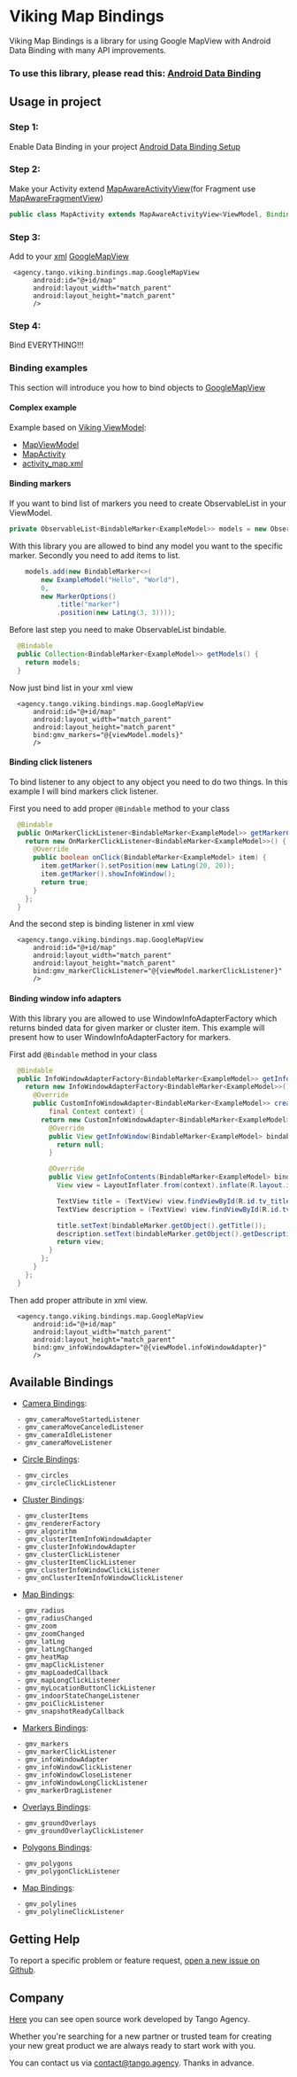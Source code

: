 # Viking Map Bindings
Viking Map Bindings is a library for using Google MapView with Android Data Binding with many API improvements.

### To use this library, please read this: [Android Data Binding]
## Usage in project
### Step 1:
Enable Data Binding in your project [Android Data Binding Setup]
### Step 2:
Make your Activity extend  [MapAwareActivityView](for Fragment use [MapAwareFragmentView])
```java
public class MapActivity extends MapAwareActivityView<ViewModel, Binding>
```
### Step 3:
Add to your [xml] [GoogleMapView]
```
 <agency.tango.viking.bindings.map.GoogleMapView
      android:id="@+id/map"
      android:layout_width="match_parent"
      android:layout_height="match_parent"
      />
```
### Step 4:
Bind EVERYTHING!!!


### Binding examples
This section will introduce you how to bind objects to [GoogleMapView]
#### Complex example
Example based on [Viking ViewModel]:
  - [MapViewModel]
  - [MapActivity]
  - [activity_map.xml]

#### Binding markers
If you want to bind list of markers you need to create ObservableList in your ViewModel.
```java
private ObservableList<BindableMarker<ExampleModel>> models = new ObservableArrayList<>();
```
With this library you are allowed to bind any model you want to the specific marker.
Secondly you need to add items to list.
```java
    models.add(new BindableMarker<>(
        new ExampleModel("Hello", "World"),
        0,
        new MarkerOptions()
            .title("marker")
            .position(new LatLng(3, 3))));
```
Before last step you need to make ObservableList bindable.
```java
  @Bindable
  public Collection<BindableMarker<ExampleModel>> getModels() {
    return models;
  }
```
Now just bind list in your xml view
```
  <agency.tango.viking.bindings.map.GoogleMapView
      android:id="@+id/map"
      android:layout_width="match_parent"
      android:layout_height="match_parent"
      bind:gmv_markers="@{viewModel.models}"
      />
```

#### Binding click listeners
To bind listener to any object to any object you need to do two things. In this example I will bind markers click listener.

First you need to add proper ```@Bindable``` method to your class
```java
  @Bindable
  public OnMarkerClickListener<BindableMarker<ExampleModel>> getMarkerClickListener() {
    return new OnMarkerClickListener<BindableMarker<ExampleModel>>() {
      @Override
      public boolean onClick(BindableMarker<ExampleModel> item) {
        item.getMarker().setPosition(new LatLng(20, 20));
        item.getMarker().showInfoWindow();
        return true;
      }
    };
  }
```
And the second step is binding listener in xml view
```
  <agency.tango.viking.bindings.map.GoogleMapView
      android:id="@+id/map"
      android:layout_width="match_parent"
      android:layout_height="match_parent"
      bind:gmv_markerClickListener="@{viewModel.markerClickListener}"
      />
```

#### Binding window info adapters
With this library you are allowed to use WindowInfoAdapterFactory which returns binded data for given marker or cluster item.
This example will present how to user WindowInfoAdapterFactory for markers.

First add ```@Bindable``` method in your class
```java
  @Bindable
  public InfoWindowAdapterFactory<BindableMarker<ExampleModel>> getInfoWindowAdapter() {
    return new InfoWindowAdapterFactory<BindableMarker<ExampleModel>>() {
      @Override
      public CustomInfoWindowAdapter<BindableMarker<ExampleModel>> createInfoWindowAdapter(
          final Context context) {
        return new CustomInfoWindowAdapter<BindableMarker<ExampleModel>>() {
          @Override
          public View getInfoWindow(BindableMarker<ExampleModel> bindableMarker) {
            return null;
          }

          @Override
          public View getInfoContents(BindableMarker<ExampleModel> bindableMarker) {
            View view = LayoutInflater.from(context).inflate(R.layout.info_window, null);

            TextView title = (TextView) view.findViewById(R.id.tv_title);
            TextView description = (TextView) view.findViewById(R.id.tv_description);

            title.setText(bindableMarker.getObject().getTitle());
            description.setText(bindableMarker.getObject().getDescription());
            return view;
          }
        };
      }
    };
  }
```
Then add proper attribute in xml view.
```
  <agency.tango.viking.bindings.map.GoogleMapView
      android:id="@+id/map"
      android:layout_width="match_parent"
      android:layout_height="match_parent"
      bind:gmv_infoWindowAdapter="@{viewModel.infoWindowAdapter}"
      />
```

## Available Bindings
- [Camera Bindings]:

```
  - gmv_cameraMoveStartedListener
  - gmv_cameraMoveCanceledListener
  - gmv_cameraIdleListener
  - gmv_cameraMoveListener
```
- [Circle Bindings]:

```
  - gmv_circles
  - gmv_circleClickListener
```
- [Cluster Bindings]:

```
  - gmv_clusterItems
  - gmv_rendererFactory
  - gmv_algorithm
  - gmv_clusterItemInfoWindowAdapter
  - gmv_clusterInfoWindowAdapter
  - gmv_clusterClickListener
  - gmv_clusterItemClickListener
  - gmv_clusterInfoWindowClickListener
  - gmv_onClusterItemInfoWindowClickListener
```
- [Map Bindings]:

```
  - gmv_radius
  - gmv_radiusChanged
  - gmv_zoom
  - gmv_zoomChanged
  - gmv_latLng
  - gmv_latLngChanged
  - gmv_heatMap
  - gmv_mapClickListener
  - gmv_mapLoadedCallback
  - gmv_mapLongClickListener
  - gmv_myLocationButtonClickListener
  - gmv_indoorStateChangeListener
  - gmv_poiClickListener
  - gmv_snapshotReadyCallback
```
- [Markers Bindings]:

```
  - gmv_markers
  - gmv_markerClickListener
  - gmv_infoWindowAdapter
  - gmv_infoWindowClickListener
  - gmv_infoWindowCloseListener
  - gmv_infoWindowLongClickListener
  - gmv_markerDragListener
```
- [Overlays Bindings]:

```
  - gmv_groundOverlays
  - gmv_groundOverlayClickListener
```
- [Polygons Bindings]:

```
  - gmv_polygons
  - gmv_polygonClickListener
```
- [Map Bindings]:

```
  - gmv_polylines
  - gmv_polylineClickListener
```

## Getting Help
To report a specific problem or feature request, [open a new issue on Github].

## Company
[Here](https://github.com/TangoAgency/) you can see open source work developed by Tango Agency.

Whether you're searching for a new partner or trusted team for creating your new great product we are always ready to start work with you.

You can contact us via contact@tango.agency.
Thanks in advance.

[Android Data Binding]: <https://developer.android.com/topic/libraries/data-binding/index.html>
[Android Data Binding Setup]: <https://developer.android.com/topic/libraries/data-binding/index.html#build_environment>
[open a new issue on Github]: <https://github.com/TangoAgency/Viking/issues/new>
[MapAwareActivityView]: <https://github.com/TangoAgency/Viking/blob/feature/map-bindings/viking-map-aware-views/src/main/java/net/droidlabs/vikingmap/views/MapAwareActivityView.java>
[MapAwareFragmentView]: <https://github.com/TangoAgency/Viking/blob/feature/map-bindings/viking-map-aware-views/src/main/java/net/droidlabs/vikingmap/views/MapAwareFragmentView.java>
[Camera Bindings]: <https://github.com/TangoAgency/Viking/blob/feature/map-bindings/viking-mapbindings/src/main/java/agency/tango/viking/bindings/map/bindings/CameraBindings.java>
[Circle Bindings]: <https://github.com/TangoAgency/Viking/blob/feature/map-bindings/viking-mapbindings/src/main/java/agency/tango/viking/bindings/map/bindings/CircleBindings.java>
[Cluster Bindings]: <https://github.com/TangoAgency/Viking/blob/feature/map-bindings/viking-mapbindings/src/main/java/agency/tango/viking/bindings/map/bindings/ClusterBindings.java>
[Map Bindings]: <https://github.com/TangoAgency/Viking/blob/feature/map-bindings/viking-mapbindings/src/main/java/agency/tango/viking/bindings/map/bindings/MapBindings.java>
[Markers Bindings]: <https://github.com/TangoAgency/Viking/blob/feature/map-bindings/viking-mapbindings/src/main/java/agency/tango/viking/bindings/map/bindings/MarkerBindings.java>
[Overlays Bindings]: <https://github.com/TangoAgency/Viking/blob/feature/map-bindings/viking-mapbindings/src/main/java/agency/tango/viking/bindings/map/bindings/OverlaysBindings.java>
[Polygons Bindings]: <https://github.com/TangoAgency/Viking/blob/feature/map-bindings/viking-mapbindings/src/main/java/agency/tango/viking/bindings/map/bindings/PolygonBindings.java>
[Polyline Bindings]: <https://github.com/TangoAgency/Viking/blob/feature/map-bindings/viking-mapbindings/src/main/java/agency/tango/viking/bindings/map/bindings/PolylineBindings.java>
[xml]: <https://github.com/TangoAgency/Viking/blob/feature/map-bindings/example/src/main/res/layout/activity_map.xml>
[GoogleMapView]: <https://github.com/TangoAgency/Viking/blob/feature/map-bindings/viking-mapbindings/src/main/java/agency/tango/viking/bindings/map/GoogleMapView.java>
[MapViewModel]: <https://github.com/TangoAgency/Viking/blob/feature/map-bindings/example/src/main/java/agency/tango/viking/example/MapViewModel.java>
[MapActivity]: <https://github.com/TangoAgency/Viking/blob/feature/map-bindings/example/src/main/java/agency/tango/viking/example/MapActivity.java>
[activity_map.xml]: <https://github.com/TangoAgency/Viking/blob/feature/map-bindings/example/src/main/res/layout/activity_map.xml>
[Viking ViewModel]: <https://github.com/TangoAgency/Viking/tree/master/viking-viewmodel>